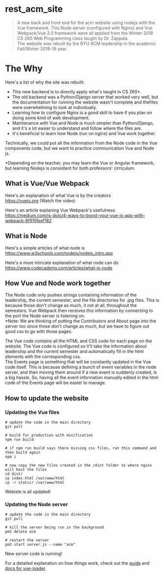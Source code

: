 # rest_acm_site

> A new back and front end for the acm website using nodejs with the Vue framework.
This Node server (configured with Nginx) and Vue Webpack/Vue 2.0 framework were all applied from the Winter 2018 CS 260 Web Programming class taught by Dr. Zappala.
<br> The website was rebuilt by the BYU ACM leadership in the academic Fall/Winter 2018-19 year.

# The Why

Here's a list of why the site was rebuilt:
- This new backend is to directly apply what's taught in CS 260*.
- The old backend was a Python/Django server that worked very well, but the documentation for running the website wasn't complete and thefiles were overwhelming to look at individually.
- Learning how to configure Nginx is a good skill to have if you plan on doing some kind of web development.
- Maintenance with Vue and Node is much simpler than Python/Django, and it's a lot easier to understand and follow where the files are.
- It's beneficial to learn how Node (run on nginx) and Vue work together.

Technically, we could put all the information from the Node code in the Vue components code, but we want to practice  communication Vue and Node js.

*Depending on the teacher, you may learn the Vue or Angular framework, but learning Nodejs is consistent for both professors' cirriculum.

## What is Vue/Vue Webpack

Here's an explanation of what Vue is by the creators <br>
https://vuejs.org (Watch the video)

Here's an article explaning Vue Webpack's usefulness <br>
https://medium.com/js-dojo/4-ways-to-boost-your-vue-js-app-with-webpack-8f915feef182

## What is Node

Here's a simple articles of what node is <br>
https://www.w3schools.com/nodejs/nodejs_intro.asp 

Here's a more intricate explanation of what node can do <br>
https://www.codecademy.com/articles/what-is-node


## How Vue and Node work together

The Node code only pushes strings containing information of the leadership, the current semester, and the file directories for .jpg files. This is because those don't change as much, it not at all, throughout the semesters. Vue Webpack then receives this information by connecting to the port the Node server is listening on. <br>
*Note: We are thinking of putting the Contributors and About page into the server too since those don't change as much, but we have to figure out good css to go with those pages.

The Vue code contains all the HTML and CSS code for each page on the website. The Vue code is configured so it'll take the information about leadership and the current semester and automatically fill in the html elements with the corresponding css. <br>
The Events page is something that will be constantly updated in the Vue code itself. This is because defining a bunch of event variables in the node server, and then moving them around if a new event is suddenly created, is a big hassle. So, having all the event information manually edited in the html code of the Events page will be easier to manage.

## How to update the website
### Updating the Vue files

``` 
# update the code in the main directory
git pull

# build for production with minification
npm run build

# if npm run build says there missing css files, run this command and then build again
npm i

# now copy the new files created in the /dist folder to where nginx will host the files
cd dist/
cp index.html /var/www/html
cp -r static/ /var/www/html
```
Webiste is all updated!

### Updating the Node server

```
# update the code in the main directory
git pull

# kill the server being run in the background
pm2 delete acm

# restart the server 
pm2 start server.js --name "acm"
```
New server code is running!

For a detailed explanation on how things work, check out the [guide](http://vuejs-templates.github.io/webpack/) and [docs for vue-loader](http://vuejs.github.io/vue-loader).
